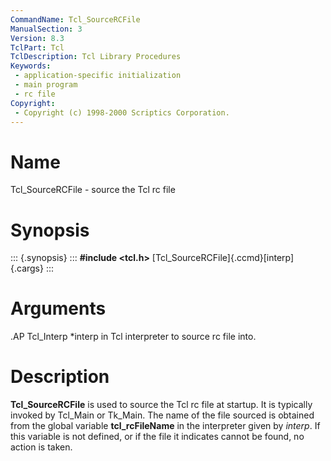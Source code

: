 ```yaml
---
CommandName: Tcl_SourceRCFile
ManualSection: 3
Version: 8.3
TclPart: Tcl
TclDescription: Tcl Library Procedures
Keywords:
 - application-specific initialization
 - main program
 - rc file
Copyright:
 - Copyright (c) 1998-2000 Scriptics Corporation.
---
```


# Name

Tcl_SourceRCFile - source the Tcl rc file

# Synopsis

::: {.synopsis} :::
**#include <tcl.h>**
[Tcl_SourceRCFile]{.ccmd}[interp]{.cargs}
:::

# Arguments

.AP Tcl_Interp *interp in Tcl interpreter to source rc file into. 

# Description

**Tcl_SourceRCFile** is used to source the Tcl rc file at startup. It is typically invoked by Tcl_Main or Tk_Main.  The name of the file sourced is obtained from the global variable **tcl_rcFileName** in the interpreter given by *interp*.  If this variable is not defined, or if the file it indicates cannot be found, no action is taken. 

